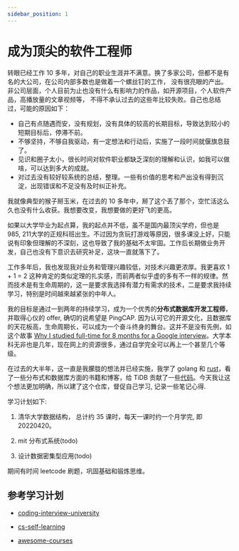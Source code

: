```yaml
---
sidebar_position: 1
---
```


# 成为顶尖的软件工程师

转眼已经工作 10 多年，对自己的职业生涯并不满意。换了多家公司，但都不是有名的大公司，在公司内部多数也是做着一个螺丝钉的工作，
没有很亮眼的产出。非公司层面，个人目前为止也没有什么有影响力的作品，如开源项目，个人软件产品，高播放量的文章视频等，
不得不承认过去的这些年比较失败。自己也总结过，可能的原因如下：

- 自己有点随遇而安，没有规划，没有具体的较高的长期目标，导致达到较小的短期目标后，停滞不前。
- 不够坚持，不够自我驱动，有一定想法和行动后，实施了一段时间就偃旗息鼓了。
- 见识和圈子太小，很长时间对软件职业都缺乏深刻的理解和认识，如我可以做啥，可以达到多大的成就。
- 对过去没有较好较系统的总结，整理。一些有价值的思考和产出没有得到沉淀，出现错误和不足没有及时纠正补充。

我就像典型的猴子掰玉米，在过去的 10 多年中，掰了这个丢了那个，空忙活这么久也没有什么收获。我想要改变，我想要做的更好飞的更高。

如果以大学毕业为起点算，我的起点并不低，虽不是国内最顶尖学府，但也是985, 211大学的正规科班出生。不过因为贪玩打游戏等原因，很多课没上好，只能说有印象但理解的不深刻，这也导致了我的基础不太牢固。工作后长期做业务开发，自己也没有下意识去研究补足，这块一直就落下了。

工作多年后，我也发现我对业务和管理兴趣较低，对技术兴趣更浓厚。我更喜欢 1 + 1 = 2 这种肯定的类似定理的扎实感，而前两者似乎虚的多有不一样的规律。然而技术是有生命周期的，这一是要求我选择有潜力有需求的技术，二是要求我持续学习，特别是时间越來越紧张的中年人。

我的目标是通过一到两年的持续学习，成为一个优秀的**分布式数据库开发工程师**，并取得心仪的 offer, 确切的说希望是 PingCAP. 因为认可它的开源文化，且数据库的天花板高，生命周期长，可以成为一个奋斗终身的舞台。这并不是没有先例，如这个故事 [Why I studied full-time for 8 months for a Google interview](https://github.com/jwasham/coding-interview-university)。大学本科无非也是几年，现在网上的资源很多，通过自学完全可以再上一个甚至几个等级。

在过去的大半年，这一直是我朦胧的想法并已经实施，我学了 golang 和 [rust](https://twitter.com/feitian124/status/1470336297013170177)，看了一些分布式和数据库方面的书籍和博客，给 TiDB 贡献了一些[代码](https://github.com/pingcap/tidb/commits?author=feitian124)。今天我让这个想法更加明确，所以建了这个仓库，督促自己学习, 记录一些笔记心得.

学习计划如下:

1. 清华大学数据结构， 总计约 35 课时，每天一课时约一个月学完, 即20220420。

2. mit 分布式系统(todo)

3. 设计数据密集型应用(todo)

期间有时间 leetcode 刷题，巩固基础和锻炼思维。

## 参考学习计划

- [coding-interview-university](https://github.com/jwasham/coding-interview-university)

- [cs-self-learning](https://github.com/pkuflyingpig/cs-self-learning/)

- [awesome-courses](https://github.com/prakhar1989/awesome-courses)

